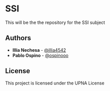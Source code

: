 # SSI

This will be the the repository for the SSI subject

## Authors

* **Illia Nechesa** - [@illia4542](https://github.com/illia4542)
* **Pablo Ospino** - [@ospinooo](https://github.com/ospinooo)

## License

This project is licensed under the UPNA License 

